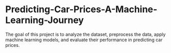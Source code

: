 # Predicting-Car-Prices-A-Machine-Learning-Journey
The goal of this project is to analyze the dataset, preprocess the data, apply machine learning  models, and evaluate their performance in predicting car prices. 
